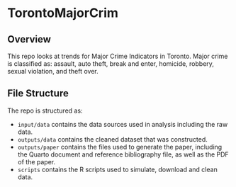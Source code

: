 # TorontoMajorCrim

## Overview

This repo looks at trends for Major Crime Indicators in Toronto. Major crime is classified as: assault, auto theft, break and enter, homicide, robbery, sexual violation, and theft over.

## File Structure

The repo is structured as:

-   `input/data` contains the data sources used in analysis including the raw data.
-   `outputs/data` contains the cleaned dataset that was constructed.
-   `outputs/paper` contains the files used to generate the paper, including the Quarto document and reference bibliography file, as well as the PDF of the paper.
-   `scripts` contains the R scripts used to simulate, download and clean data.

